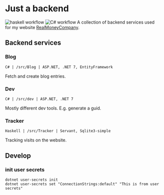 # Just a backend
![haskell workflow](https://github.com/mackeper/marcus-playground-backend/actions/workflows/haskell.yml/badge.svg)
![C# workflow](https://github.com/mackeper/marcus-playground-backend/actions/workflows/dotnet.yml/badge.svg)
A collection of backend services used for my website [RealMoneyCompany](https://realmoneycompany.com/).


## Backend services
### Blog
`C# | /src/Blog | ASP.NET, .NET 7, EntityFramework`

Fetch and create blog entries.

### Dev
`C# | /src/dev | ASP.NET, .NET 7`

Mostly different dev tools. E.g. generate a guid.

### Tracker
`Haskell | /src/Tracker | Servant, Sqlite3-simple`

Tracking visits on the website.
## Develop
### init user secrets
`dotnet user-secrets init`  
`dotnet user-secrets set "ConnectionStrings:default" "This is from user secrets"`  
